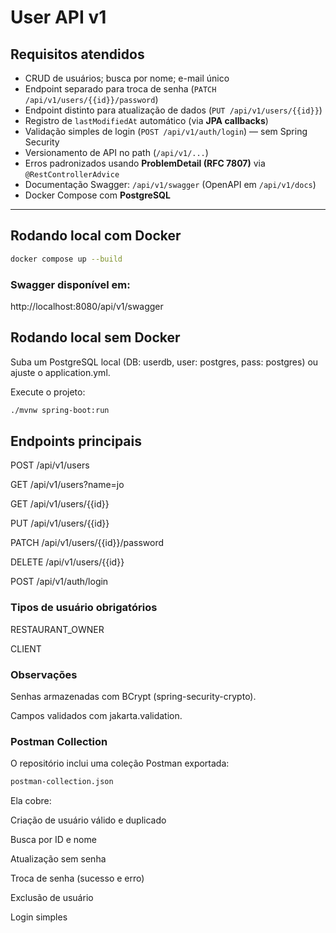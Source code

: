# User API v1

##  Requisitos atendidos
- CRUD de usuários; busca por nome; e-mail único  
- Endpoint separado para troca de senha (`PATCH /api/v1/users/{{id}}/password`)  
- Endpoint distinto para atualização de dados (`PUT /api/v1/users/{{id}}`)  
- Registro de `lastModifiedAt` automático (via **JPA callbacks**)  
- Validação simples de login (`POST /api/v1/auth/login`) — sem Spring Security  
- Versionamento de API no path (`/api/v1/...`)  
- Erros padronizados usando **ProblemDetail (RFC 7807)** via `@RestControllerAdvice`  
- Documentação Swagger: `/api/v1/swagger` (OpenAPI em `/api/v1/docs`)  
- Docker Compose com **PostgreSQL**  

---

##  Rodando local com Docker
```bash
docker compose up --build
```

### Swagger disponível em:
http://localhost:8080/api/v1/swagger

## Rodando local sem Docker
Suba um PostgreSQL local (DB: userdb, user: postgres, pass: postgres) ou ajuste o application.yml.

Execute o projeto:

```bash
./mvnw spring-boot:run
```
## Endpoints principais
POST /api/v1/users

GET /api/v1/users?name=jo

GET /api/v1/users/{{id}}

PUT /api/v1/users/{{id}}

PATCH /api/v1/users/{{id}}/password

DELETE /api/v1/users/{{id}}

POST /api/v1/auth/login

### Tipos de usuário obrigatórios
RESTAURANT_OWNER

CLIENT

### Observações
Senhas armazenadas com BCrypt (spring-security-crypto).

Campos validados com jakarta.validation.

### Postman Collection
O repositório inclui uma coleção Postman exportada:

```bash
postman-collection.json
```

Ela cobre:

Criação de usuário válido e duplicado

Busca por ID e nome

Atualização sem senha

Troca de senha (sucesso e erro)

Exclusão de usuário

Login simples
